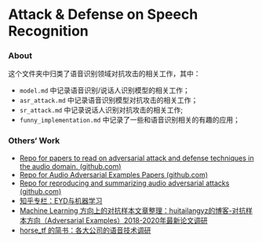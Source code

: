 # Attack & Defense on Speech Recognition

### About

这个文件夹中归类了语音识别领域对抗攻击的相关工作，其中：

- `model.md` 中记录语音识别/说话人识别模型的相关工作；
- `asr_attack.md` 中记录语音识别模型对抗攻击的相关工作；
- `sr_attack.md` 中记录说话人识别对抗攻击的相关工作;
- `funny_implementation.md` 中记录了一些和语音识别相关的有趣的应用；

### Others‘ Work

- [Repo for papers to read on adversarial attack and defense techniques in the audio domain. (github.com)](https://github.com/aminul-huq/Adversarial-Examples-For-Audio-Data)
- [Repo for Audio Adversarial Examples Papers (github.com)](https://github.com/yuekaizhang/Audio-Adversarial-Examples-Papers)
- [Repo for reproducing and summarizing audio adversarial attacks (github.com)](https://github.com/GaoJiqiang/adversarial_audio)
- [知乎专栏：EYD与机器学习](https://zhuanlan.zhihu.com/c_170476465)
- [Machine Learning 方向上的对抗样本文章整理：huitailangyz的博客-对抗样本方向（Adversarial Examples）2018-2020年最新论文调研](https://blog.csdn.net/huitailangyz/article/details/106763625)
- [horse_tf 的简书：各大公司的语音技术调研](https://www.jianshu.com/p/5060916df21a)